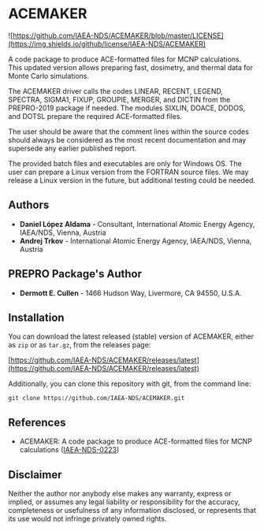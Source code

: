 # ACEMAKER

![https://github.com/IAEA-NDS/ACEMAKER/blob/master/LICENSE](https://img.shields.io/github/license/IAEA-NDS/ACEMAKER) 

A code package to produce ACE-formatted files for MCNP calculations. This updated version allows preparing fast, dosimetry, and thermal data for Monte Carlo simulations.

The ACEMAKER driver calls the codes LINEAR, RECENT, LEGEND, SPECTRA, SIGMA1, FIXUP, GROUPIE, MERGER, and DICTIN from the PREPRO-2019 package if needed. The modules SIXLIN, DOACE, DODOS, and DOTSL prepare the required ACE-formatted files.

The user should be aware that the comment lines within the source codes should always be considered as the most recent documentation and may supersede any earlier published report.

The provided batch files and executables are only for Windows OS. The user can prepare a Linux version from the FORTRAN source files. We may release a Linux version in the future, but additional testing could be needed.

## Authors

* **Daniel López Aldama** - Consultant, International Atomic Energy Agency, IAEA/NDS, Vienna, Austria
* **Andrej Trkov** - International Atomic Energy Agency, IAEA/NDS, Vienna, Austria

## PREPRO Package's Author

* **Dermott E. Cullen** - 1466 Hudson Way, Livermore, CA 94550, U.S.A.

## Installation

You can download the latest released (stable) version of ACEMAKER, either as `zip` or as `tar.gz`, from the releases page:

[https://github.com/IAEA-NDS/ACEMAKER/releases/latest](https://github.com/IAEA-NDS/ACEMAKER/releases/latest)


Additionally, you can clone this repository with git, from the command line:
```
git clone https://github.com/IAEA-NDS/ACEMAKER.git
```

## References

* ACEMAKER: A code package to produce ACE-formatted files for MCNP calculations ([IAEA-NDS-0223](https://nds.iaea.org/publications/iaea-nds/iaea-nds-223.pdf))

## Disclaimer

Neither the author nor anybody else makes any warranty, express or implied, or assumes any legal liability or responsibility for the accuracy, completeness or usefulness of any information disclosed, or represents that its use would not infringe privately owned rights.
